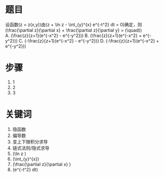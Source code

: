 
# 题目
设函数\(z = z(x,y)\)由\(z + \ln z - \int_{y}^{x} e^{-t^2} dt = 0\)确定，则\(\frac{\partial z}{\partial x} + \frac{\partial z}{\partial y} = (\quad)\)  
A. \(\frac{z}{z+1}(e^{-x^2} - e^{-y^2})\)
B. \(\frac{z}{z+1}(e^{-x^2} + e^{-y^2})\)
C. \(-\frac{z}{z+1}(e^{-x^2} - e^{-y^2})\)
D. \(-\frac{z}{z+1}(e^{-x^2} + e^{-y^2})\)

# 步骤
1. 1
2. 2
3. 3

# 关键词
1. 隐函数
2. 偏导数
3. 变上下限积分求导
4. 链式法则/隐式求导
5. \(\ln z \)
6. \(\int_{y}^{x}\)
7.  \(\frac{\partial z}{\partial x} \)
8.  \(e^{-t^2} dt\)